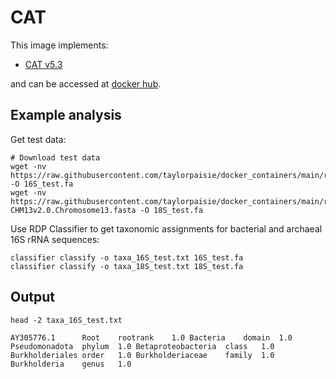 # CAT

This image implements:
* [CAT v5.3](https://github.com/dutilh/CAT)

and can be accessed at [docker hub](https://hub.docker.com/u/tpaisie).

## Example analysis
Get test data:
```
# Download test data
wget -nv https://raw.githubusercontent.com/taylorpaisie/docker_containers/main/rdp/2.14/16S_rRNA_gene.Burkholderia_pseudomallei.2002721184.AY305776.1.fasta -O 16S_test.fa
wget -nv https://raw.githubusercontent.com/taylorpaisie/docker_containers/main/rdp/2.14/18S_rRNA_gene.Homo_sapiens.T2T-CHM13v2.0.Chromosome13.fasta -O 18S_test.fa
```

Use RDP Classifier to get taxonomic assignments for bacterial and archaeal 16S rRNA sequences:
```
classifier classify -o taxa_16S_test.txt 16S_test.fa
classifier classify -o taxa_18S_test.txt 18S_test.fa
```

## Output
```
head -2 taxa_16S_test.txt

AY305776.1		Root	rootrank	1.0	Bacteria	domain	1.0	Pseudomonadota	phylum	1.0	Betaproteobacteria	class	1.0	Burkholderiales	order	1.0	Burkholderiaceae	family	1.0	Burkholderia	genus	1.0
```